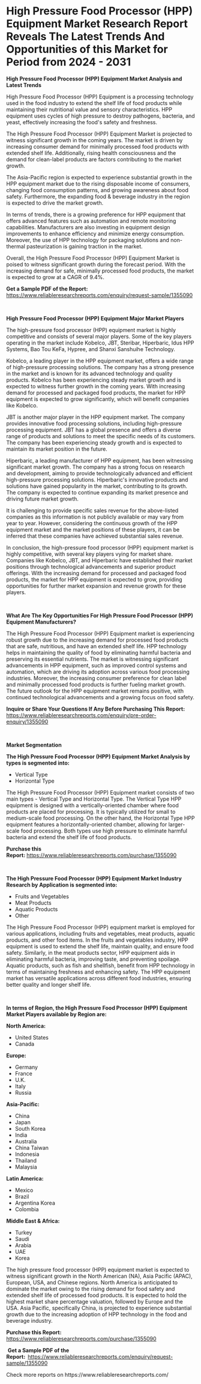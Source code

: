 <p><h1>High Pressure Food Processor (HPP) Equipment Market Research Report Reveals The Latest Trends And Opportunities of this Market for Period from 2024 - 2031</h1></p><p><strong>High Pressure Food Processor (HPP) Equipment Market Analysis and Latest Trends</strong></p>
<p><p>High Pressure Food Processor (HPP) Equipment is a processing technology used in the food industry to extend the shelf life of food products while maintaining their nutritional value and sensory characteristics. HPP equipment uses cycles of high pressure to destroy pathogens, bacteria, and yeast, effectively increasing the food's safety and freshness.</p><p>The High Pressure Food Processor (HPP) Equipment Market is projected to witness significant growth in the coming years. The market is driven by increasing consumer demand for minimally processed food products with extended shelf life. Additionally, rising health consciousness and the demand for clean-label products are factors contributing to the market growth.</p><p>The Asia-Pacific region is expected to experience substantial growth in the HPP equipment market due to the rising disposable income of consumers, changing food consumption patterns, and growing awareness about food safety. Furthermore, the expanding food & beverage industry in the region is expected to drive the market growth.</p><p>In terms of trends, there is a growing preference for HPP equipment that offers advanced features such as automation and remote monitoring capabilities. Manufacturers are also investing in equipment design improvements to enhance efficiency and minimize energy consumption. Moreover, the use of HPP technology for packaging solutions and non-thermal pasteurization is gaining traction in the market.</p><p>Overall, the High Pressure Food Processor (HPP) Equipment Market is poised to witness significant growth during the forecast period. With the increasing demand for safe, minimally processed food products, the market is expected to grow at a CAGR of 9.4%.</p></p>
<p><strong>Get a Sample PDF of the Report:&nbsp;</strong> <a href="https://www.reliableresearchreports.com/enquiry/request-sample/1355090">https://www.reliableresearchreports.com/enquiry/request-sample/1355090</a></p>
<p>&nbsp;</p>
<p><strong>High Pressure Food Processor (HPP) Equipment Major Market Players</strong></p>
<p><p>The high-pressure food processor (HPP) equipment market is highly competitive and consists of several major players. Some of the key players operating in the market include Kobelco, JBT, Steribar, Hiperbaric, Idus HPP Systems, Bao Tou KeFa, Hypree, and Shanxi Sanshuihe Technology.</p><p>Kobelco, a leading player in the HPP equipment market, offers a wide range of high-pressure processing solutions. The company has a strong presence in the market and is known for its advanced technology and quality products. Kobelco has been experiencing steady market growth and is expected to witness further growth in the coming years. With increasing demand for processed and packaged food products, the market for HPP equipment is expected to grow significantly, which will benefit companies like Kobelco.</p><p>JBT is another major player in the HPP equipment market. The company provides innovative food processing solutions, including high-pressure processing equipment. JBT has a global presence and offers a diverse range of products and solutions to meet the specific needs of its customers. The company has been experiencing steady growth and is expected to maintain its market position in the future.</p><p>Hiperbaric, a leading manufacturer of HPP equipment, has been witnessing significant market growth. The company has a strong focus on research and development, aiming to provide technologically advanced and efficient high-pressure processing solutions. Hiperbaric's innovative products and solutions have gained popularity in the market, contributing to its growth. The company is expected to continue expanding its market presence and driving future market growth.</p><p>It is challenging to provide specific sales revenue for the above-listed companies as this information is not publicly available or may vary from year to year. However, considering the continuous growth of the HPP equipment market and the market positions of these players, it can be inferred that these companies have achieved substantial sales revenue.</p><p>In conclusion, the high-pressure food processor (HPP) equipment market is highly competitive, with several key players vying for market share. Companies like Kobelco, JBT, and Hiperbaric have established their market positions through technological advancements and superior product offerings. With the increasing demand for processed and packaged food products, the market for HPP equipment is expected to grow, providing opportunities for further market expansion and revenue growth for these players.</p></p>
<p>&nbsp;</p>
<p><strong>What Are The Key Opportunities For High Pressure Food Processor (HPP) Equipment Manufacturers?</strong></p>
<p><p>The High Pressure Food Processor (HPP) Equipment market is experiencing robust growth due to the increasing demand for processed food products that are safe, nutritious, and have an extended shelf life. HPP technology helps in maintaining the quality of food by eliminating harmful bacteria and preserving its essential nutrients. The market is witnessing significant advancements in HPP equipment, such as improved control systems and automation, which are driving its adoption across various food processing industries. Moreover, the increasing consumer preference for clean label and minimally processed food products is further fueling market growth. The future outlook for the HPP equipment market remains positive, with continued technological advancements and a growing focus on food safety.</p></p>
<p><strong>Inquire or Share Your Questions If Any Before Purchasing This Report:</strong> <a href="https://www.reliableresearchreports.com/enquiry/pre-order-enquiry/1355090">https://www.reliableresearchreports.com/enquiry/pre-order-enquiry/1355090</a></p>
<p>&nbsp;</p>
<p><strong>Market Segmentation</strong></p>
<p><strong>The High Pressure Food Processor (HPP) Equipment Market Analysis by types is segmented into:</strong></p>
<p><ul><li>Vertical Type</li><li>Horizontal Type</li></ul></p>
<p><p>The High Pressure Food Processor (HPP) Equipment market consists of two main types - Vertical Type and Horizontal Type. The Vertical Type HPP equipment is designed with a vertically-oriented chamber where food products are placed for processing. It is typically utilized for small to medium-scale food processing. On the other hand, the Horizontal Type HPP equipment features a horizontally-oriented chamber, allowing for larger-scale food processing. Both types use high pressure to eliminate harmful bacteria and extend the shelf life of food products.</p></p>
<p><strong>Purchase this Report:&nbsp;</strong><a href="https://www.reliableresearchreports.com/purchase/1355090">https://www.reliableresearchreports.com/purchase/1355090</a></p>
<p>&nbsp;</p>
<p><strong>The High Pressure Food Processor (HPP) Equipment Market Industry Research by Application is segmented into:</strong></p>
<p><ul><li>Fruits and Vegetables</li><li>Meat Products</li><li>Aquatic Products</li><li>Other</li></ul></p>
<p><p>The High Pressure Food Processor (HPP) equipment market is employed for various applications, including fruits and vegetables, meat products, aquatic products, and other food items. In the fruits and vegetables industry, HPP equipment is used to extend the shelf life, maintain quality, and ensure food safety. Similarly, in the meat products sector, HPP equipment aids in eliminating harmful bacteria, improving taste, and preventing spoilage. Aquatic products, such as fish and shellfish, benefit from HPP technology in terms of maintaining freshness and enhancing safety. The HPP equipment market has versatile applications across different food industries, ensuring better quality and longer shelf life.</p></p>
<p>&nbsp;</p>
<p><strong>In terms of Region, the High Pressure Food Processor (HPP) Equipment Market Players available by Region are:</strong></p>
<p>
    <p> <strong> North America: </strong>
        <ul>
            <li>United States</li>
            <li>Canada</li>
        </ul>
        </p> 
    <p> <strong> Europe: </strong>
        <ul>
            <li>Germany</li>
            <li>France</li>
            <li>U.K.</li>
            <li>Italy</li>
            <li>Russia</li>
        </ul>
        </p> 
    <p> <strong> Asia-Pacific: </strong>
        <ul>
            <li>China</li>
            <li>Japan</li>
            <li>South Korea</li>
            <li>India</li>
            <li>Australia</li>
            <li>China Taiwan</li>
            <li>Indonesia</li>
            <li>Thailand</li>
            <li>Malaysia</li>
        </ul>
        </p> 
    <p> <strong> Latin America: </strong>
        <ul>
            <li>Mexico</li>
            <li>Brazil</li>
            <li>Argentina Korea</li>
            <li>Colombia</li>
        </ul>
        </p> 
    <p> <strong> Middle East & Africa: </strong>
        <ul>
            <li>Turkey</li>
            <li>Saudi</li>
            <li>Arabia</li>
            <li>UAE</li>
            <li>Korea</li>
        </ul>
    </p>
    </p>
<p><p>The high pressure food processor (HPP) equipment market is expected to witness significant growth in the North American (NA), Asia Pacific (APAC), European, USA, and Chinese regions. North America is anticipated to dominate the market owing to the rising demand for food safety and extended shelf life of processed food products. It is expected to hold the highest market share percentage valuation, followed by Europe and the USA. Asia Pacific, specifically China, is projected to experience substantial growth due to the increasing adoption of HPP technology in the food and beverage industry.</p></p>
<p><strong>Purchase this Report: </strong><a href="https://www.reliableresearchreports.com/purchase/1355090">https://www.reliableresearchreports.com/purchase/1355090</a></p>
<p>&nbsp;<strong>Get a Sample PDF of the Report:&nbsp;&nbsp;</strong><a href="https://www.reliableresearchreports.com/enquiry/request-sample/1355090">https://www.reliableresearchreports.com/enquiry/request-sample/1355090</a></p>
<p><strong></strong></p>
<p>Check more reports on https://www.reliableresearchreports.com/</p>